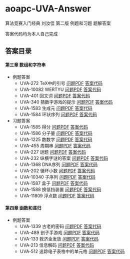 # aoapc-UVA-Answer
算法竞赛入门经典 刘汝佳 第二版 例题和习题 题解答案

答案代码均为本人自己完成  

## 答案目录
#### 第三章 数组和字符串  
* 例题答案
    * UVA-272 TeX中的引号 
    [问题PDF](Chapter-3/UVA-272.pdf)  [答案代码](Chapter-3/UVA-272.cpp)  
    * UVA-10082 WERTYU 
    [问题PDF](Chapter-3/UVA-10082.pdf)  [答案代码](Chapter-3/UVA-10082.cpp)  
    * UVA-401 回文词 
    [问题PDF](Chapter-3/UVA-401.pdf)  [答案代码](Chapter-3/UVA-401.cpp)  
    * UVA-340 猜数字游戏的提示 
    [问题PDF](Chapter-3/UVA-340.pdf)  [答案代码](Chapter-3/UVA-340.cpp)  
    * UVA-1583 生成元 
    [问题PDF](Chapter-3/UVA-1583.pdf)  [答案代码](Chapter-3/UVA-1583.cpp)  
    * UVA-1584 环状序列 
    [问题PDF](Chapter-3/UVA-1584.pdf)  [答案代码](Chapter-3/UVA-1584.cpp)  
* 习题答案
    * UVA-1585 得分 
    [问题PDF](Chapter-3/UVA-1585.pdf)  [答案代码](Chapter-3/UVA-1585.cpp)  
    * UVA-1586 分子量 
    [问题PDF](Chapter-3/UVA-1586.pdf)  [答案代码](Chapter-3/UVA-1586.cpp) 
    * UVA-1225 数数字 
    [问题PDF](Chapter-3/UVA-1225.pdf)  [答案代码](Chapter-3/UVA-1225.cpp) 
    * UVA-455 周期串 
    [问题PDF](Chapter-3/UVA-455.pdf)  [答案代码](Chapter-3/UVA-455.cpp) 
    * UVA-227 谜题 
    [问题PDF](Chapter-3/UVA-227.pdf)  [答案代码](Chapter-3/UVA-227.cpp) 
    * UVA-232 纵横字谜的答案 
    [问题PDF](Chapter-3/UVA-232.pdf)  [答案代码](Chapter-3/UVA-232.cpp) 
    * UVA-1368 DNA序列 
    [问题PDF](Chapter-3/UVA-1368.pdf)  [答案代码](Chapter-3/UVA-1368.cpp) 
    * UVA-202 循环小数 
    [问题PDF](Chapter-3/UVA-202.pdf)  [答案代码](Chapter-3/UVA-202.cpp) 
    * UVA-10340 子序列 
    [问题PDF](Chapter-3/UVA-10340.pdf)  [答案代码](Chapter-3/UVA-10340.cpp) 
    * UVA-1587 盒子 
    [问题PDF](Chapter-3/UVA-1587.pdf)  [答案代码](Chapter-3/UVA-1587.cpp) 
    * UVA-1588 换低挡装置 
    [问题PDF](Chapter-3/UVA-1588.pdf)  [答案代码](Chapter-3/UVA-1588.cpp) 
    * UVA-11809 浮点数 
    [问题PDF](Chapter-3/UVA-11809.pdf)  [答案代码](Chapter-3/UVA-11809.cpp) 
#### 第四章 函数和递归  
* 例题答案
    * UVA-1339 古老的密码 
    [问题PDF](Chapter-4/UVA-1339.pdf)  [答案代码](Chapter-4/UVA-1339.cpp)  
    * UVA-489 刽子手游戏 
    [问题PDF](Chapter-4/UVA-489.pdf)  [答案代码](Chapter-4/UVA-489.cpp)  
    * UVA-133 救济金发放 
    [问题PDF](Chapter-4/UVA-133.pdf)  [答案代码](Chapter-4/UVA-133.cpp)  
    * UVA-213 信息解码 
    [问题PDF](Chapter-4/UVA-213.pdf)  [答案代码](Chapter-4/UVA-213.cpp)  
    * UVA-512 追踪电子表格中的单元格 
    [问题PDF](Chapter-4/UVA-512.pdf)  [答案代码](Chapter-4/UVA-512.cpp)  

